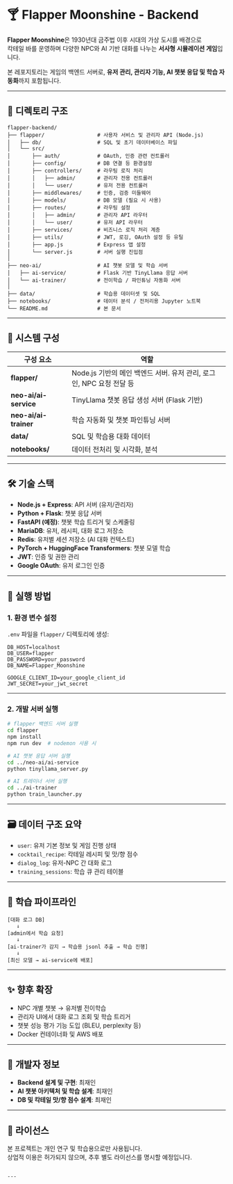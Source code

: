 # 🍸 Flapper Moonshine - Backend

**Flapper Moonshine**은 1930년대 금주법 이후 시대의 가상 도시를 배경으로  
칵테일 바를 운영하며 다양한 NPC와 AI 기반 대화를 나누는 **서사형 시뮬레이션 게임**입니다.

본 레포지토리는 게임의 백엔드 서버로, **유저 관리, 관리자 기능, AI 챗봇 응답 및 학습 자동화**까지 포함됩니다.

---

## 📁 디렉토리 구조

```
flapper-backend/
├── flapper/                 # 사용자 서비스 및 관리자 API (Node.js)
│   ├── db/                  # SQL 및 초기 데이터베이스 파일
│   └── src/
│       ├── auth/            # OAuth, 인증 관련 컨트롤러
│       ├── config/          # DB 연결 등 환경설정
│       ├── controllers/     # 라우팅 로직 처리
│       │   ├── admin/       # 관리자 전용 컨트롤러
│       │   └── user/        # 유저 전용 컨트롤러
│       ├── middlewares/     # 인증, 검증 미들웨어
│       ├── models/          # DB 모델 (필요 시 사용)
│       ├── routes/          # 라우팅 설정
│       │   ├── admin/       # 관리자 API 라우터
│       │   └── user/        # 유저 API 라우터
│       ├── services/        # 비즈니스 로직 처리 계층
│       ├── utils/           # JWT, 로깅, OAuth 설정 등 유틸
│       ├── app.js           # Express 앱 설정
│       └── server.js        # 서버 실행 진입점
│
├── neo-ai/                  # AI 챗봇 모델 및 학습 서버
│   ├── ai-service/          # Flask 기반 TinyLlama 응답 서버
│   └── ai-trainer/          # 전이학습 / 파인튜닝 자동화 서버
│
├── data/                    # 학습용 데이터셋 및 SQL
├── notebooks/               # 데이터 분석 / 전처리용 Jupyter 노트북
└── README.md                # 본 문서
```

---

## 🧠 시스템 구성

| 구성 요소 | 역할 |
|-----------|------|
| **flapper/** | Node.js 기반의 메인 백엔드 서버. 유저 관리, 로그인, NPC 요청 전달 등 |
| **neo-ai/ai-service** | TinyLlama 챗봇 응답 생성 서버 (Flask 기반) |
| **neo-ai/ai-trainer** | 학습 자동화 및 챗봇 파인튜닝 서버 |
| **data/** | SQL 및 학습용 대화 데이터 |
| **notebooks/** | 데이터 전처리 및 시각화, 분석 |

---

## 🛠 기술 스택

- **Node.js + Express**: API 서버 (유저/관리자)
- **Python + Flask**: 챗봇 응답 서버
- **FastAPI (예정)**: 챗봇 학습 트리거 및 스케줄링
- **MariaDB**: 유저, 레시피, 대화 로그 저장소
- **Redis**: 유저별 세션 저장소 (AI 대화 컨텍스트)
- **PyTorch + HuggingFace Transformers**: 챗봇 모델 학습
- **JWT**: 인증 및 권한 관리
- **Google OAuth**: 유저 로그인 인증

---

## 🚀 실행 방법

### 1. 환경 변수 설정

`.env` 파일을 `flapper/` 디렉토리에 생성:

```env
DB_HOST=localhost
DB_USER=flapper
DB_PASSWORD=your_password
DB_NAME=Flapper_Moonshine

GOOGLE_CLIENT_ID=your_google_client_id
JWT_SECRET=your_jwt_secret
```

---

### 2. 개발 서버 실행

```bash
# flapper 백엔드 서버 실행
cd flapper
npm install
npm run dev  # nodemon 사용 시

# AI 챗봇 응답 서버 실행
cd ../neo-ai/ai-service
python tinyllama_server.py

# AI 트레이너 서버 실행
cd ../ai-trainer
python train_launcher.py
```

---

## 🗃 데이터 구조 요약

- `user`: 유저 기본 정보 및 게임 진행 상태
- `cocktail_recipe`: 칵테일 레시피 및 맛/향 점수
- `dialog_log`: 유저-NPC 간 대화 로그
- `training_sessions`: 학습 큐 관리 테이블

---

## 🔄 학습 파이프라인

```text
[대화 로그 DB]
   ↓
[admin에서 학습 요청]
   ↓
[ai-trainer가 감지 → 학습용 jsonl 추출 → 학습 진행]
   ↓
[최신 모델 → ai-service에 배포]
```

---

## ✨ 향후 확장

- NPC 개별 챗봇 → 유저별 전이학습
- 관리자 UI에서 대화 로그 조회 및 학습 트리거
- 챗봇 성능 평가 기능 도입 (BLEU, perplexity 등)
- Docker 컨테이너화 및 AWS 배포

---

## 👤 개발자 정보

- **Backend 설계 및 구현**: 최재인
- **AI 챗봇 아키텍처 및 학습 설계**: 최재인
- **DB 및 칵테일 맛/향 점수 설계**: 최재인

---

## 📄 라이선스

본 프로젝트는 개인 연구 및 학습용으로만 사용됩니다.  
상업적 이용은 허가되지 않으며, 추후 별도 라이선스를 명시할 예정입니다.
```

---
